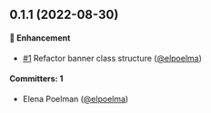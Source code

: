 
## 0.1.1 (2022-08-30)

#### :rocket: Enhancement
* [#1](https://github.com/lblod/ember-environment-banner/pull/1) Refactor banner class structure ([@elpoelma](https://github.com/elpoelma))

#### Committers: 1
- Elena Poelman ([@elpoelma](https://github.com/elpoelma))



